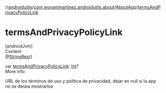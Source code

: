//[androidutils](../../index.md)/[com.jeovanimartinez.androidutils.about](../index.md)/[AboutApp](index.md)/[termsAndPrivacyPolicyLink](terms-and-privacy-policy-link.md)



# termsAndPrivacyPolicyLink  
[androidJvm]  
Content  
@[StringRes](https://developer.android.com/reference/kotlin/androidx/annotation/StringRes.html)()  
  
var [termsAndPrivacyPolicyLink](terms-and-privacy-policy-link.md): [Int](https://kotlinlang.org/api/latest/jvm/stdlib/kotlin/-int/index.html)?  
More info  


URL de los términos de uso y política de privacidad, dejar en null si la app no se desea mostrarlos

  



